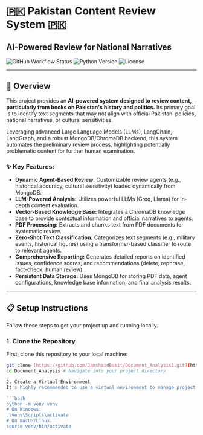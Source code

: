 # 🇵🇰 Pakistan Content Review System 🇵🇰

## AI-Powered Review for National Narratives

![GitHub Workflow Status](https://img.shields.io/badge/Status-Active-brightgreen)
![Python Version](https://img.shields.io/badge/Python-3.9%2B-blue)
![License](https://img.shields.io/badge/License-MIT-green)

---

## 🚀 Overview

This project provides an **AI-powered system designed to review content, particularly from books on Pakistan's history and politics.** Its primary goal is to identify text segments that may not align with official Pakistani policies, national narratives, or cultural sensitivities.

Leveraging advanced Large Language Models (LLMs), LangChain, LangGraph, and a robust MongoDB/ChromaDB backend, this system automates the preliminary review process, highlighting potentially problematic content for further human examination.

### ✨ Key Features:

* **Dynamic Agent-Based Review:** Customizable review agents (e.g., historical accuracy, cultural sensitivity) loaded dynamically from MongoDB.
* **LLM-Powered Analysis:** Utilizes powerful LLMs (Groq, Llama) for in-depth content evaluation.
* **Vector-Based Knowledge Base:** Integrates a ChromaDB knowledge base to provide contextual information and official narratives to agents.
* **PDF Processing:** Extracts and chunks text from PDF documents for systematic review.
* **Zero-Shot Text Classification:** Categorizes text segments (e.g., military events, historical figures) using a transformer-based classifier to route to relevant agents.
* **Comprehensive Reporting:** Generates detailed reports on identified issues, confidence scores, and recommendations (delete, rephrase, fact-check, human review).
* **Persistent Data Storage:** Uses MongoDB for storing PDF data, agent configurations, knowledge base information, and final analysis results.

---


## 📋 Setup Instructions

Follow these steps to get your project up and running locally.

### 1. Clone the Repository

First, clone this repository to your local machine:

```bash
git clone [https://github.com/JamshaidBasit/Document_Analysis1.git](https://github.com/JamshaidBasit/Document_Analysis1.git)
cd Document_Analysis # Navigate into your project directory

2. Create a Virtual Environment
It's highly recommended to use a virtual environment to manage project dependencies.

```bash
python -m venv venv
# On Windows:
.\venv\Scripts\activate
# On macOS/Linux:
source venv/bin/activate